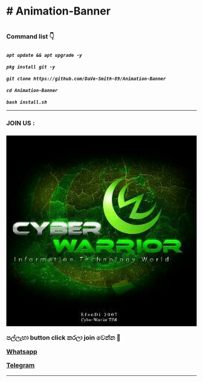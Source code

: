 <h1># Animation-Banner<h1/>

<h3>Command list 👇<h3/>

<h5> <h5/>

`apt update && apt upgrade -y`

`pkg install git -y`

`git clone https://github.com/DaVe-Smith-89/Animation-Banner`

`cd Animation-Banner`

`bash install.sh`

<hr colour="Red" size="10">
<h3>JOIN US :<h3/>
<img src="400086900718_114430.jpg">

<br>


පල්ලැහා button click කරලා join වෙන්න 🖤

<a href="https://chat.whatsapp.com/DWMOhdZv78RHfYpmVfjBuS"> Whatsapp </a>

<a href="http://t.me/By_sstp"> Telegram  </a>

<hr colour="Red" size="10">



